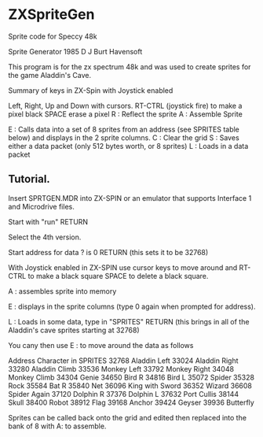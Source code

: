 # ZXSpriteGen
 Sprite code for Speccy 48k

Sprite Generator 1985
D J Burt
Havensoft

This program is for the zx spectrum 48k and was used to create sprites for the game Aladdin's Cave.

Summary of keys in ZX-Spin with Joystick enabled

Left, Right, Up and Down with cursors.
RT-CTRL (joystick fire) to make a pixel black
SPACE erase a pixel
R : Reflect the sprite
A : Assemble Sprite

E : Calls data into a set of 8 sprites from an address (see SPRITES table below) and displays in the 2 sprite columns. 
C : Clear the grid
S : Saves either a data packet (only 512 bytes worth, or 8 sprites)
L : Loads in a data packet


Tutorial.
-------------

Insert SPRTGEN.MDR into ZX-SPIN or an emulator that supports Interface 1 and Microdrive files. 

Start with "run" RETURN

Select the 4th version.

Start address for data ? is 0 RETURN (this sets it to be 32768)

With Joystick enabled in ZX-SPIN use cursor keys to move around and RT-CTRL to make a black square SPACE to delete a black square. 

A : assembles sprite into memory

E : displays in the sprite columns (type 0 again when prompted for address). 

L : Loads in some data, type in "SPRITES" RETURN (this brings in all of the Aladdin's cave sprites starting at 32768)

You cany then use E : to move around the data as follows

Address	Character in SPRITES
32768 	Aladdin Left
33024	Aladdin Right
33280	Aladdin Climb
33536	Monkey Left
33792	Monkey Right
34048	Monkey Climb
34304	Genie
34650	Bird R
34816	Bird L
35072	Spider
35328	Rock
35584	Bat R
35840	Net
36096	King with Sword
36352	Wizard
36608	Spider Again
37120	Dolphin R
37376	Dolphin L
37632	Port Cullis
38144	Skull
38400	Robot
38912	Flag
39168	Anchor
39424	Geyser
39936	Butterfly

Sprites can be called back onto the grid and edited then replaced into the bank of 8 with A: to assemble. 